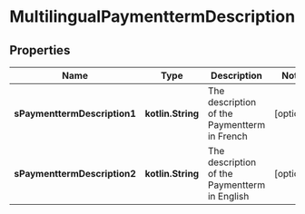 
# MultilingualPaymenttermDescription

## Properties
Name | Type | Description | Notes
------------ | ------------- | ------------- | -------------
**sPaymenttermDescription1** | **kotlin.String** | The description of the Paymentterm in French |  [optional]
**sPaymenttermDescription2** | **kotlin.String** | The description of the Paymentterm in English |  [optional]




